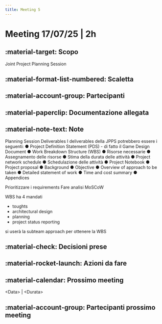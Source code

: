 ```yaml
---
title: Meeting 5
---
```


# Meeting 17/07/25 | 2h

## :material-target: **Scopo**

Joint Project Planning Session

## :material-format-list-numbered: **Scaletta**  



## :material-account-group: **Partecipanti**  

## :material-paperclip: **Documentazione allegata**  

## :material-note-text: **Note**  

Planning Session Deliverables
I deliverables della JPPS potrebbero essere i seguenti:
● Project Definition Statement (PDS) - di fatto il Game Design Document 
● Work Breakdown Structure (WBS)
● Risorse necessarie
● Assegnamento delle risorse
● Stima della durata delle attività
● Project network schedule
● Schedulazione delle attività
● Project Notebook
● Project proposal
    ● Background
    ● Objective
    ● Overview of approach to be taken
    ● Detailed statement of work
    ● Time and cost summary
    ● Appendices

Prioritizzare i requirements
Fare analisi MoSCoW

WBS ha 4 mandati
- toughts
- architectural design
- planning
- project status reporting

si userà la subteam approach per ottenere la WBS

## :material-check: **Decisioni prese**  

## :material-rocket-launch: **Azioni da fare**  

## :material-calendar: **Prossimo meeting**

&lt;Data&gt; | &lt;Durata&gt;

## :material-account-group: **Partecipanti prossimo meeting**  
